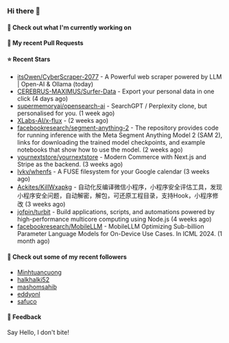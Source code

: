 ### Hi there 👋

#### 👷 Check out what I'm currently working on

#### 🔨 My recent Pull Requests


#### ⭐ Recent Stars

- [itsOwen/CyberScraper-2077](https://github.com/itsOwen/CyberScraper-2077) - A Powerful web scraper powered by LLM | Open-AI &amp; Ollama (today)
- [CEREBRUS-MAXIMUS/Surfer-Data](https://github.com/CEREBRUS-MAXIMUS/Surfer-Data) - Export your personal data in one click (4 days ago)
- [supermemoryai/opensearch-ai](https://github.com/supermemoryai/opensearch-ai) - SearchGPT / Perplexity clone, but personalised for you. (1 week ago)
- [XLabs-AI/x-flux](https://github.com/XLabs-AI/x-flux) -  (2 weeks ago)
- [facebookresearch/segment-anything-2](https://github.com/facebookresearch/segment-anything-2) - The repository provides code for running inference with the Meta Segment Anything Model 2 (SAM 2), links for downloading the trained model checkpoints, and example notebooks that show how to use the model. (2 weeks ago)
- [yournextstore/yournextstore](https://github.com/yournextstore/yournextstore) - Modern Commerce with Next.js and Stripe as the backend. (3 weeks ago)
- [lvkv/whenfs](https://github.com/lvkv/whenfs) - A FUSE filesystem for your Google calendar (3 weeks ago)
- [Ackites/KillWxapkg](https://github.com/Ackites/KillWxapkg) - 自动化反编译微信小程序，小程序安全评估工具，发现小程序安全问题，自动解密，解包，可还原工程目录，支持Hook，小程序修改 (3 weeks ago)
- [jofpin/turbit](https://github.com/jofpin/turbit) - Build applications, scripts, and automations powered by high-performance multicore computing using Node.js (4 weeks ago)
- [facebookresearch/MobileLLM](https://github.com/facebookresearch/MobileLLM) - MobileLLM Optimizing Sub-billion Parameter Language Models for On-Device Use Cases. In ICML 2024. (1 month ago)

#### 👯 Check out some of my recent followers

- [Minhtuancuong](https://github.com/Minhtuancuong)
- [halkhalki52](https://github.com/halkhalki52)
- [mashomsahib](https://github.com/mashomsahib)
- [eddyonl](https://github.com/eddyonl)
- [safuco](https://github.com/safuco)

#### 💬 Feedback

Say Hello, I don't bite!